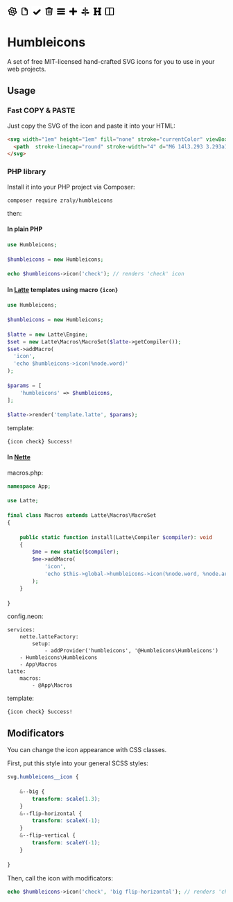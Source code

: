 ![cog icon](src/icons/cog.svg?raw=true)
![cog icon](src/icons/document.svg?raw=true)
![cog icon](src/icons/check.svg?raw=true)
![cog icon](src/icons/trash.svg?raw=true)
![cog icon](src/icons/bars.svg?raw=true)
![cog icon](src/icons/plus.svg?raw=true)
![cog icon](src/icons/align-objects-center.svg?raw=true)
![cog icon](src/icons/heading.svg?raw=true)
![cog icon](src/icons/columns-two-halfs.svg?raw=true)

# Humbleicons

A set of free MIT-licensed hand-crafted SVG icons for you to use in your web projects.

## Usage

### Fast COPY & PASTE

Just copy the SVG of the icon and paste it into your HTML:

```html
<svg width="1em" height="1em" fill="none" stroke="currentColor" viewBox="0 0 24 24" style="top: .125em; position: relative;">
  <path  stroke-linecap="round" stroke-width="4" d="M6 14l3.293 3.293a1 1 0 001.414 0L19 9"/>
</svg>
```

### PHP library

Install it into your PHP project via Composer:

```
composer require zraly/humbleicons
```

then:

#### In plain PHP

```php
use Humbleicons;

$humbleicons = new Humbleicons;

echo $humbleicons->icon('check'); // renders 'check' icon
```

#### In [Latte](https://latte.nette.org) templates using macro `{icon}` 

```php
use Humbleicons;

$humbleicons = new Humbleicons;

$latte = new Latte\Engine;
$set = new Latte\Macros\MacroSet($latte->getCompiler());
$set->addMacro(
  'icon',
  'echo $humbleicons->icon(%node.word)'
);

$params = [
	'humbleicons' => $humbleicons,
];

$latte->render('template.latte', $params);
```

template:

```latte
{icon check} Success!
```

#### In [Nette](https://nette.org)

macros.php:

```php
namespace App;

use Latte;

final class Macros extends Latte\Macros\MacroSet
{

	public static function install(Latte\Compiler $compiler): void
	{
		$me = new static($compiler);
		$me->addMacro(
			'icon',
			'echo $this->global->humbleicons->icon(%node.word, %node.args)'
		);
	}

}
```

config.neon:

```neon
services:
	nette.latteFactory:
		setup:
			- addProvider('humbleicons', '@Humbleicons\Humbleicons')
	- Humbleicons\Humbleicons
	- App\Macros
latte:
	macros:
		- @App\Macros			
```
template:

```latte
{icon check} Success!
```

## Modificators

You can change the icon appearance with CSS classes. 

First, put this style into your general SCSS styles:

```scss
svg.humbleicons__icon {

	&--big {
		transform: scale(1.3);
	}
	&--flip-horizontal {
		transform: scaleX(-1);
	}
	&--flip-vertical {
		transform: scaleY(-1);
	}

}
```

Then, call the icon with modificators:

```php
echo $humbleicons->icon('check', 'big flip-horizontal'); // renders 'check' icon with modificators
```